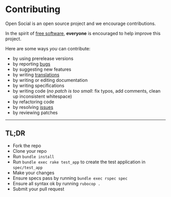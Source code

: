 # Contributing

Open Social is an open source project and we encourage contributions.

In the spirit of [free software][1], **everyone** is encouraged to help improve this project.

Here are some ways *you* can contribute:

* by using prerelease versions
* by reporting [bugs][2]
* by suggesting new features
* by writing [translations][3]
* by writing or editing documentation
* by writing specifications
* by writing code (*no patch is too small*: fix typos, add comments, clean up inconsistent whitespace)
* by refactoring code
* by resolving [issues][2]
* by reviewing patches

---

## TL;DR

* Fork the repo
* Clone your repo
* Run `bundle install`
* Run `bundle exec rake test_app` to create the test application in `spec/test_app`
* Make your changes
* Ensure specs pass by running `bundle exec rspec spec`
* Ensure all syntax ok by running `rubocop .`
* Submit your pull request

[1]: http://www.fsf.org/licensing/essays/free-sw.html
[2]: https://github.com/99cm/open_social/issues
[3]: https://github.com/99cm/open_social/tree/master/config/locales